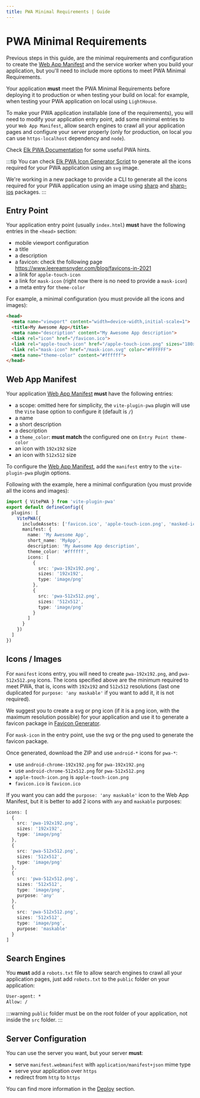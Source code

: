 ```yaml
---
title: PWA Minimal Requirements | Guide
---
```


# PWA Minimal Requirements

Previous steps in this guide, are the minimal requirements and configuration to create the [Web App Manifest](https://developer.mozilla.org/en-US/docs/Web/Manifest) and the service worker when you build your application, but you'll need to include more options to meet PWA Minimal Requirements.

Your application **must** meet the PWA Minimal Requirements before deploying it to production or when testing your build on local: for example, when testing your PWA application on local using `LightHouse`.

To make your PWA application installable (one of the requirements), you will need to modify your application entry point, add some minimal entries to your `Web App Manifest`, allow search engines to crawl all your application pages and configure your server properly (only for production, on local you can use `https-localhost` dependency and `node`).

Check [Elk PWA Documentation](https://docs.elk.zone/docs/pwa) for some useful PWA hints.

:::tip
You can check [Elk PWA Icon Generator Script](https://github.com/elk-zone/elk/blob/main/scripts/generate-pwa-icons.ts) to generate all the icons required for your PWA application using an `svg` image.

We're working in a new package to provide a CLI to generate all the icons required for your PWA application using an image using [sharp](https://github.com/lovell/sharp/) and  [sharp-ios](https://github.com/ssnangua/sharp-ico) packages.
:::

## Entry Point

Your application entry point (usually `index.html`) **must** have the following entries in the `<head>` section:
- mobile viewport configuration
- a title
- a description
- a favicon: check the following page https://www.leereamsnyder.com/blog/favicons-in-2021
- a link for `apple-touch-icon`
- a link for `mask-icon` (right now there is no need to provide a `mask-icon`)
- a meta entry for `theme-color`

For example, a minimal configuration (you must provide all the icons and images):
```html
<head>
  <meta name="viewport" content="width=device-width,initial-scale=1">
  <title>My Awesome App</title>
  <meta name="description" content="My Awesome App description">
  <link rel="icon" href="/favicon.ico">
  <link rel="apple-touch-icon" href="/apple-touch-icon.png" sizes="180x180">
  <link rel="mask-icon" href="/mask-icon.svg" color="#FFFFFF">
  <meta name="theme-color" content="#ffffff">
</head>
```

## Web App Manifest

Your application [Web App Manifest](https://developer.mozilla.org/en-US/docs/Web/Manifest) **must** have the following entries:
- a scope: omitted here for simplicity, the `vite-plugin-pwa` plugin will use the `Vite` base option to configure it (default is `/`)
- a name
- a short description
- a description
- a `theme_color`: **must match** the configured one on `Entry Point theme-color`
- an icon with `192x192` size
- an icon with `512x512` size

To configure the [Web App Manifest](https://developer.mozilla.org/en-US/docs/Web/Manifest), add the `manifest` entry to the `vite-plugin-pwa` plugin options.

Following with the example, here a minimal configuration (you must provide all the icons and images):
```ts
import { VitePWA } from 'vite-plugin-pwa'
export default defineConfig({
  plugins: [
    VitePWA({
      includeAssets: ['favicon.ico', 'apple-touch-icon.png', 'masked-icon.svg'],
      manifest: {
        name: 'My Awesome App',
        short_name: 'MyApp',
        description: 'My Awesome App description',
        theme_color: '#ffffff',
        icons: [
          {
            src: 'pwa-192x192.png',
            sizes: '192x192',
            type: 'image/png'
          },
          {
            src: 'pwa-512x512.png',
            sizes: '512x512',
            type: 'image/png'
          }
        ]
      }
    })
  ]
})
```

## Icons / Images

For `manifest` icons entry, you will need to create `pwa-192x192.png`, and `pwa-512x512.png` icons. The icons specified above are the minimum required to meet PWA, that is, icons with `192x192` and `512x512` resolutions (last one duplicated for `purpose: 'any maskable'` if you want to add it, it is not required).

We suggest you to create a svg or png icon (if it is a png icon, with the maximum resolution possible) for your application and use it to generate a favicon package in [Favicon Generator](https://realfavicongenerator.net/).

For `mask-icon` in the entry point, use the svg or the png used to generate the favicon package.

Once generated, download the ZIP and use `android-*` icons for `pwa-*`:
- use `android-chrome-192x192.png` for `pwa-192x192.png`
- use `android-chrome-512x512.png` for `pwa-512x512.png`
- `apple-touch-icon.png` is `apple-touch-icon.png`
- `favicon.ico` is `favicon.ico`

If you want you can add the `purpose: 'any maskable'` icon to the Web App Manifest, but it is better to add 2 icons with `any` and `maskable` purposes:
```ts
icons: [
  {
    src: 'pwa-192x192.png',
    sizes: '192x192',
    type: 'image/png'
  },
  {
    src: 'pwa-512x512.png',
    sizes: '512x512',
    type: 'image/png'
  },
  {
    src: 'pwa-512x512.png',
    sizes: '512x512',
    type: 'image/png',
    purpose: 'any'
  },
  {
    src: 'pwa-512x512.png',
    sizes: '512x512',
    type: 'image/png',
    purpose: 'maskable'
  }
]
```

## Search Engines

You **must** add a `robots.txt` file to allow search engines to crawl all your application pages, just add `robots.txt` to the `public` folder on your application:
```txt
User-agent: *
Allow: /
```

:::warning
`public` folder must be on the root folder of your application, not inside the `src` folder.
:::

## Server Configuration

You can use the server you want, but your server **must**:
- serve `manifest.webmanifest` with `application/manifest+json` mime type
- serve your application over `https`
- redirect from `http` to `https`

You can find more information in the [Deploy](/deployment/) section.
